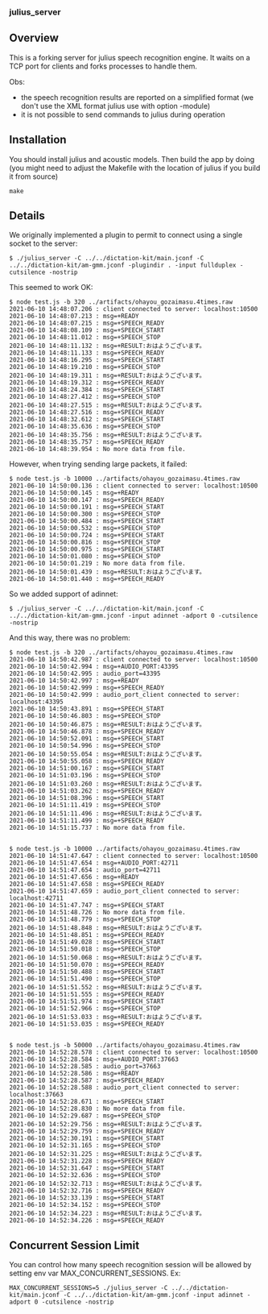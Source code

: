 ### julius_server

## Overview

This is a forking server for julius speech recognition engine.
It waits on a TCP port for clients and forks processes to handle them.

Obs:
  - the speech recognition results are reported on a simplified format (we don't use the XML format julius use with option -module)
  - it is not possible to send commands to julius during operation


## Installation

You should install julius and acoustic models.
Then build the app by doing (you might need to adjust the Makefile with the location of julius if you build it from source)
```
make
```

## Details
We originally implemented a plugin to permit to connect using a single socket to the server:
```
$ ./julius_server -C ../../dictation-kit/main.jconf -C ../../dictation-kit/am-gmm.jconf -plugindir . -input fullduplex -cutsilence -nostrip 

```
This seemed to work OK:
```
$ node test.js -b 320 ../artifacts/ohayou_gozaimasu.4times.raw
2021-06-10 14:48:07.206 : client connected to server: localhost:10500
2021-06-10 14:48:07.213 : msg=+READY
2021-06-10 14:48:07.215 : msg=+SPEECH_READY
2021-06-10 14:48:08.109 : msg=+SPEECH_START
2021-06-10 14:48:11.012 : msg=+SPEECH_STOP
2021-06-10 14:48:11.132 : msg=+RESULT:おはようございます。
2021-06-10 14:48:11.133 : msg=+SPEECH_READY
2021-06-10 14:48:16.295 : msg=+SPEECH_START
2021-06-10 14:48:19.210 : msg=+SPEECH_STOP
2021-06-10 14:48:19.311 : msg=+RESULT:おはようございます。
2021-06-10 14:48:19.312 : msg=+SPEECH_READY
2021-06-10 14:48:24.384 : msg=+SPEECH_START
2021-06-10 14:48:27.412 : msg=+SPEECH_STOP
2021-06-10 14:48:27.515 : msg=+RESULT:おはようございます。
2021-06-10 14:48:27.516 : msg=+SPEECH_READY
2021-06-10 14:48:32.612 : msg=+SPEECH_START
2021-06-10 14:48:35.636 : msg=+SPEECH_STOP
2021-06-10 14:48:35.756 : msg=+RESULT:おはようございます。
2021-06-10 14:48:35.757 : msg=+SPEECH_READY
2021-06-10 14:48:39.954 : No more data from file.
```

However, when trying sending large packets, it failed:

```
$ node test.js -b 10000 ../artifacts/ohayou_gozaimasu.4times.raw 
2021-06-10 14:50:00.136 : client connected to server: localhost:10500
2021-06-10 14:50:00.145 : msg=+READY
2021-06-10 14:50:00.147 : msg=+SPEECH_READY
2021-06-10 14:50:00.191 : msg=+SPEECH_START
2021-06-10 14:50:00.300 : msg=+SPEECH_STOP
2021-06-10 14:50:00.484 : msg=+SPEECH_START
2021-06-10 14:50:00.532 : msg=+SPEECH_STOP
2021-06-10 14:50:00.724 : msg=+SPEECH_START
2021-06-10 14:50:00.816 : msg=+SPEECH_STOP
2021-06-10 14:50:00.975 : msg=+SPEECH_START
2021-06-10 14:50:01.080 : msg=+SPEECH_STOP
2021-06-10 14:50:01.219 : No more data from file.
2021-06-10 14:50:01.439 : msg=+RESULT:おはようございます。
2021-06-10 14:50:01.440 : msg=+SPEECH_READY
```

So we added support of adinnet:
```
$ ./julius_server -C ../../dictation-kit/main.jconf -C ../../dictation-kit/am-gmm.jconf -input adinnet -adport 0 -cutsilence -nostrip
```

And this way, there was no problem:
```
$ node test.js -b 320 ../artifacts/ohayou_gozaimasu.4times.raw 
2021-06-10 14:50:42.987 : client connected to server: localhost:10500
2021-06-10 14:50:42.994 : msg=+AUDIO_PORT:43395
2021-06-10 14:50:42.995 : audio_port=43395
2021-06-10 14:50:42.997 : msg=+READY
2021-06-10 14:50:42.999 : msg=+SPEECH_READY
2021-06-10 14:50:42.999 : audio_port_client connected to server: localhost:43395
2021-06-10 14:50:43.891 : msg=+SPEECH_START
2021-06-10 14:50:46.803 : msg=+SPEECH_STOP
2021-06-10 14:50:46.875 : msg=+RESULT:おはようございます。
2021-06-10 14:50:46.878 : msg=+SPEECH_READY
2021-06-10 14:50:52.091 : msg=+SPEECH_START
2021-06-10 14:50:54.996 : msg=+SPEECH_STOP
2021-06-10 14:50:55.054 : msg=+RESULT:おはようございます。
2021-06-10 14:50:55.058 : msg=+SPEECH_READY
2021-06-10 14:51:00.167 : msg=+SPEECH_START
2021-06-10 14:51:03.196 : msg=+SPEECH_STOP
2021-06-10 14:51:03.260 : msg=+RESULT:おはようございます。
2021-06-10 14:51:03.262 : msg=+SPEECH_READY
2021-06-10 14:51:08.396 : msg=+SPEECH_START
2021-06-10 14:51:11.419 : msg=+SPEECH_STOP
2021-06-10 14:51:11.496 : msg=+RESULT:おはようございます。
2021-06-10 14:51:11.499 : msg=+SPEECH_READY
2021-06-10 14:51:15.737 : No more data from file.


$ node test.js -b 10000 ../artifacts/ohayou_gozaimasu.4times.raw 
2021-06-10 14:51:47.647 : client connected to server: localhost:10500
2021-06-10 14:51:47.654 : msg=+AUDIO_PORT:42711
2021-06-10 14:51:47.654 : audio_port=42711
2021-06-10 14:51:47.656 : msg=+READY
2021-06-10 14:51:47.658 : msg=+SPEECH_READY
2021-06-10 14:51:47.659 : audio_port_client connected to server: localhost:42711
2021-06-10 14:51:47.747 : msg=+SPEECH_START
2021-06-10 14:51:48.726 : No more data from file.
2021-06-10 14:51:48.779 : msg=+SPEECH_STOP
2021-06-10 14:51:48.848 : msg=+RESULT:おはようございます。
2021-06-10 14:51:48.851 : msg=+SPEECH_READY
2021-06-10 14:51:49.028 : msg=+SPEECH_START
2021-06-10 14:51:50.018 : msg=+SPEECH_STOP
2021-06-10 14:51:50.068 : msg=+RESULT:おはようございます。
2021-06-10 14:51:50.070 : msg=+SPEECH_READY
2021-06-10 14:51:50.488 : msg=+SPEECH_START
2021-06-10 14:51:51.490 : msg=+SPEECH_STOP
2021-06-10 14:51:51.552 : msg=+RESULT:おはようございます。
2021-06-10 14:51:51.555 : msg=+SPEECH_READY
2021-06-10 14:51:51.974 : msg=+SPEECH_START
2021-06-10 14:51:52.966 : msg=+SPEECH_STOP
2021-06-10 14:51:53.033 : msg=+RESULT:おはようございます。
2021-06-10 14:51:53.035 : msg=+SPEECH_READY


$ node test.js -b 50000 ../artifacts/ohayou_gozaimasu.4times.raw 
2021-06-10 14:52:28.578 : client connected to server: localhost:10500
2021-06-10 14:52:28.584 : msg=+AUDIO_PORT:37663
2021-06-10 14:52:28.585 : audio_port=37663
2021-06-10 14:52:28.586 : msg=+READY
2021-06-10 14:52:28.587 : msg=+SPEECH_READY
2021-06-10 14:52:28.588 : audio_port_client connected to server: localhost:37663
2021-06-10 14:52:28.671 : msg=+SPEECH_START
2021-06-10 14:52:28.830 : No more data from file.
2021-06-10 14:52:29.687 : msg=+SPEECH_STOP
2021-06-10 14:52:29.756 : msg=+RESULT:おはようございます。
2021-06-10 14:52:29.759 : msg=+SPEECH_READY
2021-06-10 14:52:30.191 : msg=+SPEECH_START
2021-06-10 14:52:31.165 : msg=+SPEECH_STOP
2021-06-10 14:52:31.225 : msg=+RESULT:おはようございます。
2021-06-10 14:52:31.228 : msg=+SPEECH_READY
2021-06-10 14:52:31.647 : msg=+SPEECH_START
2021-06-10 14:52:32.636 : msg=+SPEECH_STOP
2021-06-10 14:52:32.713 : msg=+RESULT:おはようございます。
2021-06-10 14:52:32.716 : msg=+SPEECH_READY
2021-06-10 14:52:33.139 : msg=+SPEECH_START
2021-06-10 14:52:34.152 : msg=+SPEECH_STOP
2021-06-10 14:52:34.223 : msg=+RESULT:おはようございます。
2021-06-10 14:52:34.226 : msg=+SPEECH_READY
```

## Concurrent Session Limit
You can control how many speech recognition session will be allowed by setting env var MAX_CONCURRENT_SESSIONS.
Ex:
```
MAX_CONCURRENT_SESSIONS=5 ./julius_server -C ../../dictation-kit/main.jconf -C ../../dictation-kit/am-gmm.jconf -input adinnet -adport 0 -cutsilence -nostrip
```
